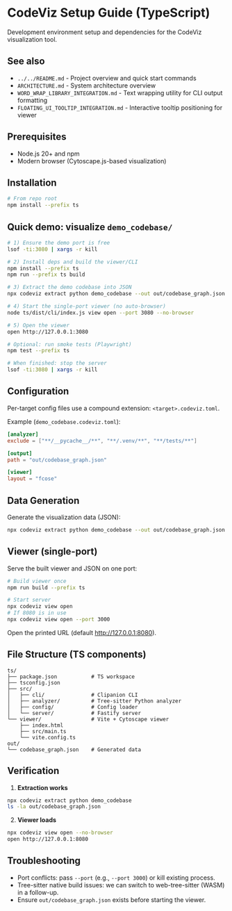 # CodeViz Setup Guide (TypeScript)

Development environment setup and dependencies for the CodeViz visualization tool.

## See also

- `../../README.md` - Project overview and quick start commands
- `ARCHITECTURE.md` - System architecture overview
- `WORD_WRAP_LIBRARY_INTEGRATION.md` - Text wrapping utility for CLI output formatting
- `FLOATING_UI_TOOLTIP_INTEGRATION.md` - Interactive tooltip positioning for viewer

## Prerequisites

- Node.js 20+ and npm
- Modern browser (Cytoscape.js-based visualization)

## Installation

```bash
# From repo root
npm install --prefix ts
```

## Quick demo: visualize `demo_codebase/`

```bash
# 1) Ensure the demo port is free
lsof -ti:3080 | xargs -r kill

# 2) Install deps and build the viewer/CLI
npm install --prefix ts
npm run --prefix ts build

# 3) Extract the demo codebase into JSON
npx codeviz extract python demo_codebase --out out/codebase_graph.json

# 4) Start the single-port viewer (no auto-browser)
node ts/dist/cli/index.js view open --port 3080 --no-browser

# 5) Open the viewer
open http://127.0.0.1:3080

# Optional: run smoke tests (Playwright)
npm test --prefix ts

# When finished: stop the server
lsof -ti:3080 | xargs -r kill
```

## Configuration

Per-target config files use a compound extension: `<target>.codeviz.toml`.

Example (`demo_codebase.codeviz.toml`):
```toml
[analyzer]
exclude = ["**/__pycache__/**", "**/.venv/**", "**/tests/**"]

[output]
path = "out/codebase_graph.json"

[viewer]
layout = "fcose"
```

## Data Generation

Generate the visualization data (JSON):
```bash
npx codeviz extract python demo_codebase --out out/codebase_graph.json
```

## Viewer (single-port)

Serve the built viewer and JSON on one port:
```bash
# Build viewer once
npm run build --prefix ts

# Start server
npx codeviz view open
# If 8080 is in use
npx codeviz view open --port 3000
```

Open the printed URL (default http://127.0.0.1:8080).

## File Structure (TS components)

```
ts/
├── package.json           # TS workspace
├── tsconfig.json
├── src/
│   ├── cli/               # Clipanion CLI
│   ├── analyzer/          # Tree-sitter Python analyzer
│   ├── config/            # Config loader
│   └── server/            # Fastify server
└── viewer/                # Vite + Cytoscape viewer
    ├── index.html
    ├── src/main.ts
    └── vite.config.ts
out/
└── codebase_graph.json    # Generated data
```

## Verification

1. **Extraction works**
```bash
npx codeviz extract python demo_codebase
ls -la out/codebase_graph.json
```

2. **Viewer loads**
```bash
npx codeviz view open --no-browser
open http://127.0.0.1:8080
```

## Troubleshooting

- Port conflicts: pass `--port` (e.g., `--port 3000`) or kill existing process.
- Tree-sitter native build issues: we can switch to web-tree-sitter (WASM) in a follow-up.
- Ensure `out/codebase_graph.json` exists before starting the viewer.